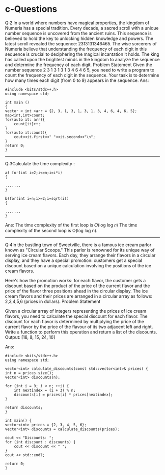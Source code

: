 # c-Questions

Q:2 In a world where numbers have magical properties, the kingdom of Numeria has a special tradition.
Every decade, a sacred scroll with a unique number sequence is uncovered from the ancient ruins. This sequence is
believed to hold the key to unlocking hidden knowledge and powers.
The latest scroll revealed the sequence: 2313131346465.
The wise sorcerers of Numeria believe that understanding the frequency of each digit in this sequence is crucial to
deciphering the magical incantation it holds.
The king has called upon the brightest minds in the kingdom to analyze the sequence and determine the frequency of
each digit.
Problem Statement
Given the number sequence 2 3 1 3 1 3 1 3 4 6 4 6 5, you need to write a program to count the frequency of each digit in
the sequence. Your task is to determine how many times each digit (from 0 to 9) appears in the sequence.
Ans:

    #include <bits/stdc++.h>
    using namespace std;

    int main ()
    {
    vector < int >arr = {2, 3, 1, 3, 1, 3, 1, 3, 4, 6, 4, 6, 5};
    map<int,int>count;
    for(auto it: arr){
        count[it]++;
    }
    for(auto it:count){
        cout<<it.first<<" "<<it.second<<"\n";
    }
    return 0;
    }

-----------------------------------------------------------------------------------------------------
Q:3Calculate the time complexity :

    a) for(int i=2;i<=n;i=i*i)
    {

    .......
    }

    b)for(int i=n;i>=2;i=sqrt(i))
    {

    .......
    }
Ans:
The time complexity of the first loop is 𝑂(log log 𝑛)
The time complexity of the second loop is O(log log n).

-------------------------------------------------------------------------------------------------
Q:4In the bustling town of Sweetville, there is a famous ice cream parlor known as "Circular Scoops." This parlor is
renowned for its unique way of serving ice cream flavors. Each day, they arrange their flavors in a circular display, and
they have a special promotion: customers get a special discount based on a unique calculation involving the positions
of the ice cream flavors.

Here's how the promotion works: for each flavor, the customer gets a discount based on the product of the price of
the current flavor and the price of the flavor three positions ahead in the circular display.
The ice cream flavors and their prices are arranged in a circular array as follows: 2,3,4,5,6 (prices in dollars).
Problem Statement

Given a circular array of integers representing the prices of ice cream flavors, you need to calculate the special
discount for each flavor. The discount for each flavor is determined by multiplying the price of the current flavor by
the price of the flavour of its two adjacent left and right.
Write a function to perform this operation and return a list of the discounts.
Output: [18, 8, 15, 24, 10]

Ans:

    #include <bits/stdc++.h>
    using namespace std;

    vector<int> calculate_discounts(const std::vector<int>& prices) {
    int n = prices.size();
    vector<int> discounts(n);

    for (int i = 0; i < n; ++i) {
        int nextindex = (i + 3) % n;
        discounts[i] = prices[i] * prices[nextindex];
    }

    return discounts;
    }

    int main() {
    vector<int> prices = {2, 3, 4, 5, 6};
    vector<int> discounts = calculate_discounts(prices);

    cout << "Discounts: ";
    for (int discount : discounts) {
        cout << discount << " ";
    }
    cout << std::endl;

    return 0;
    }
